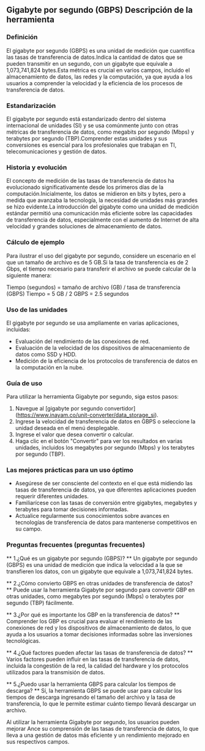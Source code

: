 ## Gigabyte por segundo (GBPS) Descripción de la herramienta

### Definición
El gigabyte por segundo (GBPS) es una unidad de medición que cuantifica las tasas de transferencia de datos.Indica la cantidad de datos que se pueden transmitir en un segundo, con un gigabyte que equivale a 1,073,741,824 bytes.Esta métrica es crucial en varios campos, incluido el almacenamiento de datos, las redes y la computación, ya que ayuda a los usuarios a comprender la velocidad y la eficiencia de los procesos de transferencia de datos.

### Estandarización
El gigabyte por segundo está estandarizado dentro del sistema internacional de unidades (SI) y se usa comúnmente junto con otras métricas de transferencia de datos, como megabits por segundo (Mbps) y terabytes por segundo (TBP).Comprender estas unidades y sus conversiones es esencial para los profesionales que trabajan en TI, telecomunicaciones y gestión de datos.

### Historia y evolución
El concepto de medición de las tasas de transferencia de datos ha evolucionado significativamente desde los primeros días de la computación.Inicialmente, los datos se midieron en bits y bytes, pero a medida que avanzaba la tecnología, la necesidad de unidades más grandes se hizo evidente.La introducción del gigabyte como una unidad de medición estándar permitió una comunicación más eficiente sobre las capacidades de transferencia de datos, especialmente con el aumento de Internet de alta velocidad y grandes soluciones de almacenamiento de datos.

### Cálculo de ejemplo
Para ilustrar el uso del gigabyte por segundo, considere un escenario en el que un tamaño de archivo es de 5 GB.Si la tasa de transferencia es de 2 Gbps, el tiempo necesario para transferir el archivo se puede calcular de la siguiente manera:

Tiempo (segundos) = tamaño de archivo (GB) / tasa de transferencia (GBPS)
Tiempo = 5 GB / 2 GBPS = 2.5 segundos

### Uso de las unidades
El gigabyte por segundo se usa ampliamente en varias aplicaciones, incluidas:
- Evaluación del rendimiento de las conexiones de red.
- Evaluación de la velocidad de los dispositivos de almacenamiento de datos como SSD y HDD.
- Medición de la eficiencia de los protocolos de transferencia de datos en la computación en la nube.

### Guía de uso
Para utilizar la herramienta Gigabyte por segundo, siga estos pasos:
1. Navegue al [gigabyte por segundo convertidor] (https://www.inayam.co/unit-converter/data_storage_si).
2. Ingrese la velocidad de transferencia de datos en GBPS o seleccione la unidad deseada en el menú desplegable.
3. Ingrese el valor que desea convertir o calcular.
4. Haga clic en el botón "Convertir" para ver los resultados en varias unidades, incluidos los megabytes por segundo (Mbps) y los terabytes por segundo (TBP).

### Las mejores prácticas para un uso óptimo
- Asegúrese de ser consciente del contexto en el que está midiendo las tasas de transferencia de datos, ya que diferentes aplicaciones pueden requerir diferentes unidades.
- Familiarícese con las tasas de conversión entre gigabytes, megabytes y terabytes para tomar decisiones informadas.
- Actualice regularmente sus conocimientos sobre avances en tecnologías de transferencia de datos para mantenerse competitivos en su campo.

### Preguntas frecuentes (preguntas frecuentes)

** 1.¿Qué es un gigabyte por segundo (GBPS)? **
Un gigabyte por segundo (GBPS) es una unidad de medición que indica la velocidad a la que se transfieren los datos, con un gigabyte que equivale a 1,073,741,824 bytes.

** 2.¿Cómo convierto GBPS en otras unidades de transferencia de datos? **
Puede usar la herramienta Gigabyte por segundo para convertir GBP en otras unidades, como megabytes por segundo (Mbps) o terabytes por segundo (TBP) fácilmente.

** 3.¿Por qué es importante los GBP en la transferencia de datos? **
Comprender los GBP es crucial para evaluar el rendimiento de las conexiones de red y los dispositivos de almacenamiento de datos, lo que ayuda a los usuarios a tomar decisiones informadas sobre las inversiones tecnológicas.

** 4.¿Qué factores pueden afectar las tasas de transferencia de datos? **
Varios factores pueden influir en las tasas de transferencia de datos, incluida la congestión de la red, la calidad del hardware y los protocolos utilizados para la transmisión de datos.

** 5.¿Puedo usar la herramienta GBPS para calcular los tiempos de descarga? **
Sí, la herramienta GBPS se puede usar para calcular los tiempos de descarga ingresando el tamaño del archivo y la tasa de transferencia, lo que le permite estimar cuánto tiempo llevará descargar un archivo.

Al utilizar la herramienta Gigabyte por segundo, los usuarios pueden mejorar Ance su comprensión de las tasas de transferencia de datos, lo que lleva a una gestión de datos más eficiente y un rendimiento mejorado en sus respectivos campos.